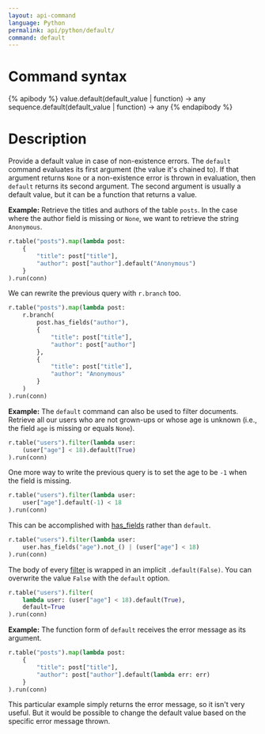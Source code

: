 ```yaml
---
layout: api-command
language: Python
permalink: api/python/default/
command: default
---
```


# Command syntax #

{% apibody %}
value.default(default_value | function) &rarr; any
sequence.default(default_value | function) &rarr; any
{% endapibody %}

# Description #

Provide a default value in case of non-existence errors. The `default` command evaluates its first argument (the value it's chained to). If that argument returns `None` or a non-existence error is thrown in evaluation, then `default` returns its second argument. The second argument is usually a default value, but it can be a function that returns a value.

__Example:__ Retrieve the titles and authors of the table `posts`.
In the case where the author field is missing or `None`, we want to retrieve the string
`Anonymous`.

```py
r.table("posts").map(lambda post:
    {
        "title": post["title"],
        "author": post["author"].default("Anonymous")
    }
).run(conn)
```

We can rewrite the previous query with `r.branch` too.

```py
r.table("posts").map(lambda post:
    r.branch(
        post.has_fields("author"),
        {
            "title": post["title"],
            "author": post["author"]
        },
        {
            "title": post["title"],
            "author": "Anonymous" 
        }
    )
).run(conn)
```


__Example:__ The `default` command can also be used to filter documents. Retrieve all our users who are not grown-ups or whose age is unknown
(i.e., the field `age` is missing or equals `None`).

```py
r.table("users").filter(lambda user:
    (user["age"] < 18).default(True)
).run(conn)
```

One more way to write the previous query is to set the age to be `-1` when the
field is missing.

```py
r.table("users").filter(lambda user:
    user["age"].default(-1) < 18
).run(conn)
```

This can be accomplished with [has_fields](/api/python/has_fields/) rather than `default`.

```py
r.table("users").filter(lambda user:
    user.has_fields("age").not_() | (user["age"] < 18)
).run(conn)
```

The body of every [filter](/api/python/filter/) is wrapped in an implicit `.default(False)`. You can overwrite the value `False` with the `default` option.

```py
r.table("users").filter(
    lambda user: (user["age"] < 18).default(True),
    default=True
).run(conn)
```

__Example:__ The function form of `default` receives the error message as its argument.

```py
r.table("posts").map(lambda post:
    {
        "title": post["title"],
        "author": post["author"].default(lambda err: err)
    }
).run(conn)
```

This particular example simply returns the error message, so it isn't very useful. But it would be possible to change the default value based on the specific error message thrown.

